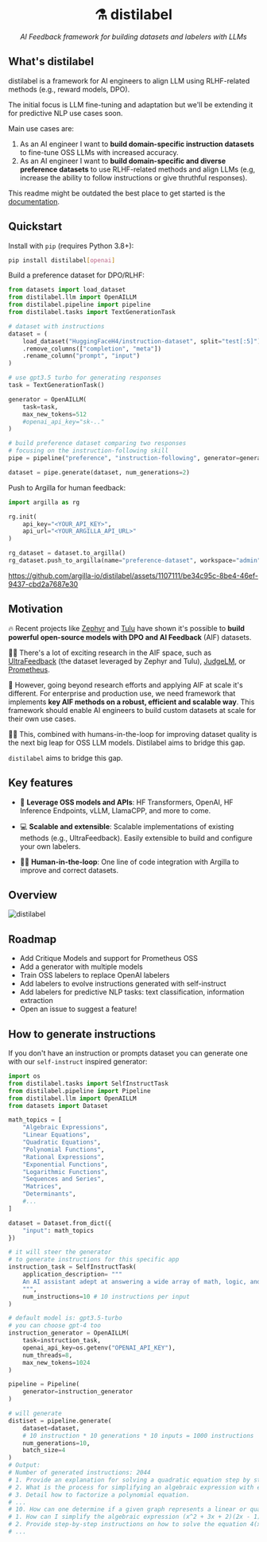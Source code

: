  <div align="center">
   <h1>⚗️ distilabel</h1>
   <p>
     <em>AI Feedback framework for building datasets and labelers with LLMs</em>
   </p>
 </div>

## What's distilabel
distilabel is a framework for AI engineers to align LLM using RLHF-related methods (e.g., reward models, DPO).

The initial focus is LLM fine-tuning and adaptation but we'll be extending it for predictive NLP use cases soon.

Main use cases are:

1. As an AI engineer I want to **build domain-specific instruction datasets** to fine-tune OSS LLMs with increased accuracy.
2. As an AI engineer I want to **build domain-specific and diverse preference datasets** to use RLHF-related methods and align LLMs (e.g, increase the ability to follow instructions or give thruthful responses).

This readme might be outdated the best place to get started is the [documentation](http://distilabel.argilla.io/).

## Quickstart

Install with `pip` (requires Python 3.8+):
```sh
pip install distilabel[openai]
```

Build a preference dataset for DPO/RLHF:
```python
from datasets import load_dataset
from distilabel.llm import OpenAILLM
from distilabel.pipeline import pipeline
from distilabel.tasks import TextGenerationTask

# dataset with instructions
dataset = (
    load_dataset("HuggingFaceH4/instruction-dataset", split="test[:5]")
    .remove_columns(["completion", "meta"])
    .rename_column("prompt", "input")
)

# use gpt3.5 turbo for generating responses
task = TextGenerationTask() 

generator = OpenAILLM(
    task=task, 
    max_new_tokens=512
    #openai_api_key="sk-.."
)

# build preference dataset comparing two responses
# focusing on the instruction-following skill
pipe = pipeline("preference", "instruction-following", generator=generator)

dataset = pipe.generate(dataset, num_generations=2)
```

Push to Argilla for human feedback:

```python
import argilla as rg

rg.init(
    api_key="<YOUR_API_KEY>",
    api_url="<YOUR_ARGILLA_API_URL>"
)

rg_dataset = dataset.to_argilla()
rg_dataset.push_to_argilla(name="preference-dataset", workspace="admin")
```



https://github.com/argilla-io/distilabel/assets/1107111/be34c95c-8be4-46ef-9437-cbd2a7687e30



## Motivation
🔥 Recent projects like [Zephyr](https://huggingface.co/collections/HuggingFaceH4/zephyr-7b-6538c6d6d5ddd1cbb1744a66) and [Tulu](https://huggingface.co/collections/allenai/tulu-v2-suite-6551b56e743e6349aab45101) have shown it's possible to **build powerful open-source models with DPO and AI Feedback** (AIF) datasets. 

👩‍🔬 There's a lot of exciting research in the AIF space, such as [UltraFeedback](https://huggingface.co/datasets/openbmb/UltraFeedback) (the dataset leveraged by Zephyr and Tulu), [JudgeLM](https://github.com/baaivision/JudgeLM), or [Prometheus](https://huggingface.co/kaist-ai/prometheus-13b-v1.0). 

🚀 However, going beyond research efforts and applying AIF at scale it's different. For enterprise and production use, we need framework that implements **key AIF methods on a robust, efficient and scalable way**. This framework should enable AI engineers to build custom datasets at scale for their own use cases. 

👩‍🎓 This, combined with humans-in-the-loop for improving dataset quality is the next big leap for OSS LLM models. Distilabel aims to bridge this gap.

`distilabel` aims to bridge this gap.

## Key features

* 🤖 **Leverage OSS models and APIs**: HF Transformers, OpenAI, HF Inference Endpoints, vLLM, LlamaCPP, and more to come.

* 💻 **Scalable and extensible**: Scalable implementations of existing methods (e.g., UltraFeedback). Easily extensible to build and configure your own labelers.

* 🧑‍🦱 **Human-in-the-loop**: One line of code integration with Argilla to improve and correct datasets.

## Overview
![distilabel](https://github.com/argilla-io/distilabel/assets/1107111/b8e1aa40-0cd3-42df-8300-104cc59455e7)


## Roadmap

- Add Critique Models and support for Prometheus OSS
- Add a generator with multiple models
- Train OSS labelers to replace OpenAI labelers
- Add labelers to evolve instructions generated with self-instruct
- Add labelers for predictive NLP tasks: text classification, information extraction
- Open an issue to suggest a feature!

## How to generate instructions
If you don't have an instruction or prompts dataset you can generate one with our `self-instruct` inspired generator:

```python
import os
from distilabel.tasks import SelfInstructTask
from distilabel.pipeline import Pipeline
from distilabel.llm import OpenAILLM
from datasets import Dataset

math_topics = [
    "Algebraic Expressions",
    "Linear Equations",
    "Quadratic Equations",
    "Polynomial Functions",
    "Rational Expressions",
    "Exponential Functions",
    "Logarithmic Functions",
    "Sequences and Series",
    "Matrices",
    "Determinants",
    #...
]

dataset = Dataset.from_dict({
    "input": math_topics
})

# it will steer the generator
# to generate instructions for this specific app
instruction_task = SelfInstructTask(
    application_description= """
    An AI assistant adept at answering a wide array of math, logic, and reasoning puzzles, trivia, and general questions.
    """,
    num_instructions=10 # 10 instructions per input
)

# default model is: gpt3.5-turbo
# you can choose gpt-4 too
instruction_generator = OpenAILLM(
    task=instruction_task,
    openai_api_key=os.getenv("OPENAI_API_KEY"),
    num_threads=8,
    max_new_tokens=1024
)

pipeline = Pipeline(
    generator=instruction_generator
)

# will generate
distiset = pipeline.generate(
    dataset=dataset,
    # 10 instruction * 10 generations * 10 inputs = 1000 instructions
    num_generations=10, 
    batch_size=4
)
# Output:
# Number of generated instructions: 2044
# 1. Provide an explanation for solving a quadratic equation step by step.
# 2. What is the process for simplifying an algebraic expression with exponents?
# 3. Detail how to factorize a polynomial equation.
# ...
# 10. How can one determine if a given graph represents a linear or quadratic equation?
# 1. How can I simplify the algebraic expression (x^2 + 3x + 2)(2x - 1)?
# 2. Provide step-by-step instructions on how to solve the equation 4(x + 2) - 3 = 7(2x - 1).
# ...
```
